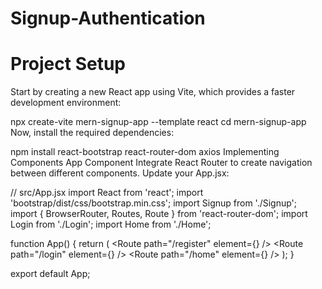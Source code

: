 ﻿# Signup-Authentication

# Project Setup
Start by creating a new React app using Vite, which provides a faster development environment:

npx create-vite mern-signup-app --template react
cd mern-signup-app
Now, install the required dependencies:

npm install react-bootstrap react-router-dom axios
Implementing Components
App Component
Integrate React Router to create navigation between different components. Update your App.jsx:

// src/App.jsx
import React from 'react';
import 'bootstrap/dist/css/bootstrap.min.css';
import Signup from './Signup';
import { BrowserRouter, Routes, Route } from 'react-router-dom';
import Login from './Login';
import Home from './Home';

function App() {
    return (
        <BrowserRouter>
            <Routes>
                <Route path="/register" element={<Signup />} />
                <Route path="/login" element={<Login />} />
                <Route path="/home" element={<Home />} />
            </Routes>
        </BrowserRouter>
    );
}

export default App;
